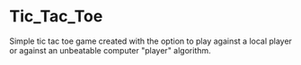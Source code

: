 # Tic_Tac_Toe
Simple tic tac toe game created with the option to play against a local player or against an unbeatable computer "player" algorithm.
